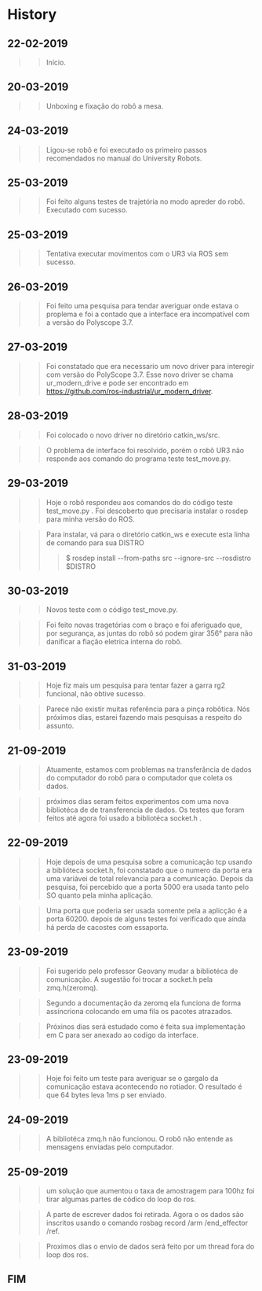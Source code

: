 # **History**
## __22-02-2019__
>>Início.

## __20-03-2019__
>>Unboxing e fixação do robô a mesa.

## __24-03-2019__
>>Ligou-se robô e foi executado os primeiro passos recomendados no manual do University Robots.

 ## __25-03-2019__
 >> Foi feito alguns testes de trajetória no modo apreder do robô. Executado com sucesso.

 ## __25-03-2019__
 >>Tentativa executar movimentos com o UR3 via ROS sem sucesso.

 ## __26-03-2019__
 >> Foi feito uma pesquisa para tendar averiguar onde estava o proplema e foi a contado que a interface era incompatível com a versão do Polyscope 3.7.

## __27-03-2019__
>>Foi constatado que era necessario um novo driver para interegir com versão do PolyScope 3.7. Esse novo driver se chama ur_modern_drive e pode ser encontrado em https://github.com/ros-industrial/ur_modern_driver. 

## __28-03-2019__
>> Foi colocado o novo driver no diretório catkin_ws/src.

>>O problema de interface foi resolvido, porém o robô UR3 não responde aos comando do programa teste test_move.py.

## __29-03-2019__
>> Hoje o robô respondeu aos comandos do do código teste test_move.py .
>> Foi descoberto que precisaria instalar o rosdep para minha versão do ROS.

>> Para instalar, vá para o diretório catkin_ws e execute esta linha de comando para sua DISTRO
>>>$ rosdep install --from-paths src --ignore-src --rosdistro $DISTRO

## __30-03-2019__
>>  Novos teste com o código test_move.py.

>>  Foi feito novas tragetórias com o braço e foi aferiguado que, por segurança, as juntas do robô só podem girar 356° para não danificar a fiação eletrica interna do robô.

## __31-03-2019__
>> Hoje fiz mais um pesquisa para tentar fazer a garra rg2 funcional, não obtive sucesso. 

>>Parece não existir muitas referência para a pinça robôtica. Nós próximos dias, estarei fazendo mais pesquisas a respeito do assunto. 

## __21-09-2019__

>> Atuamente, estamos com problemas na transferância de dados do computador do robô para o computador que coleta os dados.

>> próximos dias seram feitos experimentos com uma nova bibliotéca de de transferencia de dados. Os testes que foram feitos até agora foi usado a bibliotéca socket.h . 

## __22-09-2019__
>> Hoje depois de uma pesquisa sobre a comunicação tcp usando a biblióteca socket.h, foi constatado que o numero da porta era uma variávei de total relevancia para a comunicação. Depois da pesquisa, foi percebido que a porta 5000 era usada tanto pelo SO quanto pela minha aplicação.

>>Uma porta que poderia ser usada somente pela a aplicção é a porta 60200. depois de alguns testes foi verificado que ainda há perda de cacostes com essaporta.

## __23-09-2019__
>> Foi sugerido pelo professor Geovany mudar a bibliotéca de comunicação. A sugestão foi trocar a socket.h pela zmq.h(zeromq).

>>Segundo a documentação da zeromq ela funciona de forma assíncriona colocando em uma fila os pacotes atrazados.

>> Próxinos dias será estudado como é feita sua implementação em C para ser anexado ao codigo da interface.


## __23-09-2019__
>> Hoje foi feito um teste para averiguar se o gargalo da comunicação estava acontecendo no rotiador. O resultado é que 64 bytes leva 1ms p ser enviado.


 ## __24-09-2019__
 >> A bibliotéca zmq.h não funcionou. O robô não entende as mensagens enviadas pelo computador.

 ## __25-09-2019__
 >> um solução que aumentou o taxa de amostragem para 100hz foi tirar algumas partes de códico do loop do ros. 
 
 >> A parte de escrever dados foi retirada. Agora o os dados são inscritos usando o comando rosbag record /arm /end_effector /ref.

 >> Proximos dias o envio de dados será feito por um thread fora do loop dos ros.

## __FIM__ 